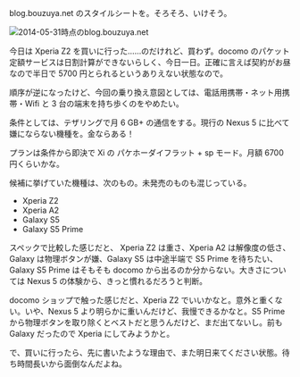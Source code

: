blog.bouzuya.net のスタイルシートを。そろそろ、いけそう。

![2014-05-31時点のblog.bouzuya.net](http://i.gyazo.com/22da10bd11f41651c7538bcacacca57e.png)

今日は Xperia Z2 を買いに行った……のだけれど、買わず。docomo のパケット定額サービスは日割計算ができないらしく、今日一日。正確に言えば契約がお昼なので半日で 5700 円とられるというありえない状態なので。

順序が逆になったけど、今回の乗り換え意図としては、電話用携帯・ネット用携帯・Wifi と 3 台の端末を持ち歩くのをやめたい。

条件としては、テザリングで月 6 GB+ の通信をする。現行の Nexus 5 に比べて嫌にならない機種を。金ならある！

プランは条件から即決で Xi の パケホーダイフラット + sp モード。月額 6700 円くらいかな。

候補に挙げていた機種は、次のもの。未発売のものも混じっている。

- Xperia Z2
- Xperia A2
- Galaxy S5
- Galaxy S5 Prime

スペックで比較した感じだと、 Xperia Z2 は重さ、Xperia A2 は解像度の低さ、Galaxy は物理ボタンが嫌、Galaxy S5 は中途半端で S5 Prime を待ちたい、Galaxy S5 Prime はそもそも docomo から出るのか分からない。大きさについては Nexus 5 の体験から、きっと慣れるだろうと判断。

docomo ショップで触った感じだと、Xperia Z2 でいいかなと。意外と重くない。いや、Nexus 5 より明らかに重いんだけど、我慢できるかなと。S5 Prime から物理ボタンを取り除くとベストだと思うんだけど、まだ出てないし。前も Galaxy だったので Xperia にしてみようかと。

で、買いに行ったら、先に書いたような理由で、また明日来てください状態。待ち時間長いから面倒なんだよね。
